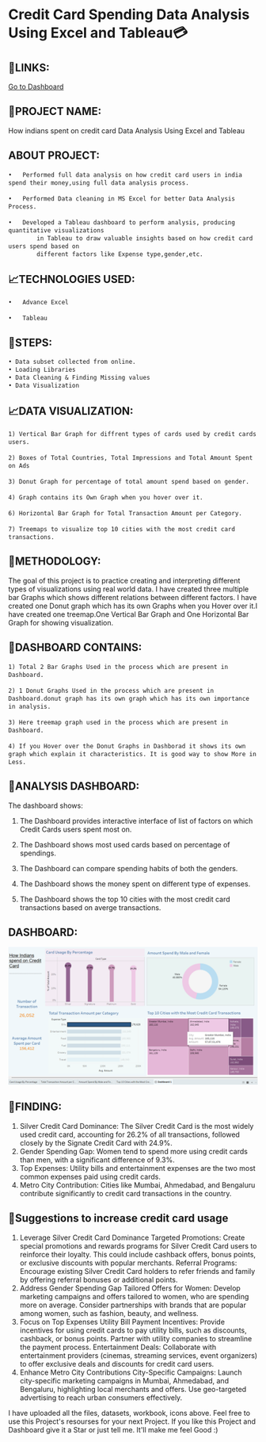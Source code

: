 # Credit Card Spending Data Analysis Using Excel and Tableau💳

## 🧷LINKS:


[Go to Dashboard](https://public.tableau.com/authoring/HowIndiansspendoncreditcard/Dashboard1#1)

## 📍PROJECT NAME:

How indians spent on credit card Data Analysis Using Excel and Tableau

## ABOUT PROJECT:

    •	Performed full data analysis on how credit card users in india spend their money,using full data analysis process.

    •	Performed Data cleaning in MS Excel for better Data Analysis Process.

    •	Developed a Tableau dashboard to perform analysis, producing quantitative visualizations 
            in Tableau to draw valuable insights based on how credit card users spend based on 
            different factors like Expense type,gender,etc.
            

## 📈TECHNOLOGIES USED:

    •	Advance Excel

    •	Tableau

## 📍STEPS:

    • Data subset collected from online.
    • Loading Libraries
    • Data Cleaning & Finding Missing values
    • Data Visualization
    
 
## 📈DATA VISUALIZATION:

    1) Vertical Bar Graph for diffrent types of cards used by credit cards users.

    2) Boxes of Total Countries, Total Impressions and Total Amount Spent on Ads

    3) Donut Graph for percentage of total amount spend based on gender.

    4) Graph contains its Own Graph when you hover over it.

    6) Horizontal Bar Graph for Total Transaction Amount per Category.

    7) Treemaps to visualize top 10 cities with the most credit card transactions.

## 📍METHODOLOGY:

The goal of this project is to practice creating and interpreting different types of visualizations using real world data. I have created three multiple bar Graphs 
which shows different relations between different factors. I have created one Donut graph which has its own Graphs when you Hover over it.I have created one treemap.One Vertical Bar Graph and One Horizontal Bar Graph for showing visualization.

## 📍DASHBOARD CONTAINS:

    1) Total 2 Bar Graphs Used in the process which are present in Dashboard.

    2) 1 Donut Graphs Used in the process which are present in Dashboard.donut graph has its own graph which has its own importance in analysis.

    3) Here treemap graph used in the process which are present in Dashboard.

    4) If you Hover over the Donut Graphs in Dashborad it shows its own graph which explain it characteristics. It is good way to show More in Less.

## 📍ANALYSIS DASHBOARD:

The dashboard shows:

   1) The Dashboard provides interactive interface of list of factors on which Credit Cards users spent most on.
   
   2) The Dashboard shows most used cards based on percentage of spendings.
    
   3) The Dashboard can compare spending habits of both the genders.
    
   4) The Dashboard shows the money spent on different type of expenses.
    
   5) The Dashboard shows the top 10 cities with the most credit card transactions based on averge transactions.
 
## DASHBOARD:

![Dashboard ](https://github.com/devank99/How-Indians-Spend-on-Credit-Card-Tableau-Dashboard-/blob/main/Tableau%20Dashboard.png)


## 📍FINDING:

1) Silver Credit Card Dominance: The Silver Credit Card is the most widely used credit card, accounting for 26.2% of all transactions, followed closely by the Signate Credit Card with 
   24.9%.
2) Gender Spending Gap: Women tend to spend more using credit cards than men, with a significant difference of 9.3%.
3) Top Expenses: Utility bills and entertainment expenses are the two most common expenses paid using credit cards.
4) Metro City Contribution: Cities like Mumbai, Ahmedabad, and Bengaluru contribute significantly to credit card transactions in the country.

## 📍Suggestions to increase credit card usage

1. Leverage Silver Credit Card Dominance
Targeted Promotions: Create special promotions and rewards programs for Silver Credit Card users to reinforce their loyalty. This could include cashback offers, bonus points, or exclusive discounts with popular merchants.
Referral Programs: Encourage existing Silver Credit Card holders to refer friends and family by offering referral bonuses or additional points.
2. Address Gender Spending Gap
Tailored Offers for Women: Develop marketing campaigns and offers tailored to women, who are spending more on average. Consider partnerships with brands that are popular among women, such as fashion, beauty, and wellness.
3. Focus on Top Expenses
Utility Bill Payment Incentives: Provide incentives for using credit cards to pay utility bills, such as discounts, cashback, or bonus points. Partner with utility companies to streamline the payment process.
Entertainment Deals: Collaborate with entertainment providers (cinemas, streaming services, event organizers) to offer exclusive deals and discounts for credit card users.
4. Enhance Metro City Contributions
City-Specific Campaigns: Launch city-specific marketing campaigns in Mumbai, Ahmedabad, and Bengaluru, highlighting local merchants and offers. Use geo-targeted advertising to reach urban consumers effectively.


I have uploaded all the files, datasets, workbook, icons above. Feel free to use this Project's resourses for your next Project. If you like this Project and Dashboard give it a Star or just tell me. It'll make me feel Good :)


